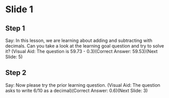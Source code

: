 # Slide 1

## Step 1

Say: In this lesson, we are learning about adding and subtracting with decimals. Can you take a look at the learning goal question and try to solve it? (Visual Aid: The question is 59.73 - 0.3)(Correct Answer: 59.53)(Next Slide: 5)

## Step 2

Say: Now please try the prior learning question. (Visual Aid: The question asks to write 6/10 as a decimal)(Correct Answer: 0.6)(Next Slide: 3)
